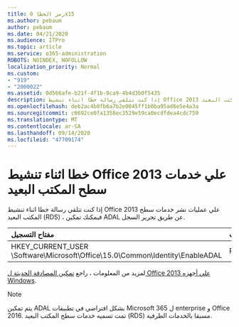 ```yaml
---
title: رمز الخطا 0x15
ms.author: pebaum
author: pebaum
ms.date: 04/21/2020
ms.audience: ITPro
ms.topic: article
ms.service: o365-administration
ROBOTS: NOINDEX, NOFOLLOW
localization_priority: Normal
ms.custom:
- "919"
- "2000022"
ms.assetid: 0d566afe-b21f-4f1b-8ca9-4b4d3b0f5435
description: إذا كنت تتلقي رسالة خطا اثناء تنشيط Office 2013 علي عمليات نشر خدمات سطح المكتب البعيد (RDS) ، فيمكنك تمكين ADAL عن طريق تحرير السجل.
ms.openlocfilehash: deb2ac4b0fb6a7b2e0045ff1b0ba95ad6e5e4a3a
ms.sourcegitcommit: c6692ce0fa1358ec3529e59ca0ecdfdea4cdc759
ms.translationtype: MT
ms.contentlocale: ar-SA
ms.lasthandoff: 09/14/2020
ms.locfileid: "47709174"
---
```

# <a name="error-while-activation-office-2013-on-remote-desktop-services"></a>خطا اثناء تنشيط Office 2013 علي خدمات سطح المكتب البعيد

إذا كنت تتلقي رسالة خطا اثناء تنشيط Office 2013 علي عمليات نشر خدمات سطح المكتب البعيد (RDS) ، فيمكنك تمكين ADAL عن طريق تحرير السجل.
  
|**مفتاح التسجيل**|**اكتب**|**Value**|
|:-----|:-----|:-----|
|HKEY_CURRENT_USER \Software\Microsoft\Office\15.0\Common\Identity\EnableADAL  <br/> |REG_DWORD  <br/> |1  <br/> |

لمزيد من المعلومات ، راجع [تمكين المصادقة الحديثة ل Office 2013 علي أجهزه Windows](https://docs.microsoft.com/microsoft-365/admin/security-and-compliance/enable-modern-authentication).
  
> [!NOTE]
>  يتم تمكين ADAL بشكل افتراضي في تطبيقات Microsoft 365 ل enterprise و Office 2016. تمت تسميه خدمات سطح المكتب البعيد (RDS) مسبقا بالخدمات الطرفية.
  